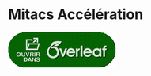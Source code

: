 # Mitacs Accélération

<p><a href="https://www.overleaf.com/docs?snip_uri=https://github.com/sylvainhalle/mitacs-acceleration/archive/refs/heads/main.zip"><img src="ouvrir-overleaf-16.png?raw=true" alt="Ouvrir dans Overleaf"/></a></p>
